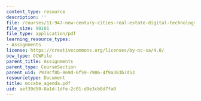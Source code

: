 ```yaml
---
content_type: resource
description: ''
file: /courses/11-947-new-century-cities-real-estate-digital-technology-and-design-fall-2004/aef39d508a1d1dfe2c01d9e3cb8d7fa0_mccabe_agenda.pdf
file_size: 90101
file_type: application/pdf
learning_resource_types:
- Assignments
license: https://creativecommons.org/licenses/by-nc-sa/4.0/
ocw_type: OCWFile
parent_title: Assignments
parent_type: CourseSection
parent_uid: 7939cf8b-869d-6f59-7906-4f9a383b7d53
resourcetype: Document
title: mccabe_agenda.pdf
uid: aef39d50-8a1d-1dfe-2c01-d9e3cb8d7fa0
---
```

